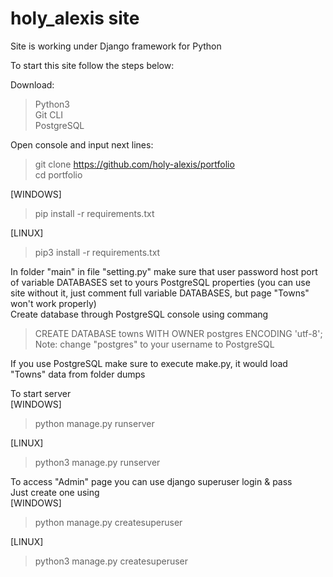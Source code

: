 # holy_alexis site

Site is working under Django framework for Python

To start this site follow the steps below:

Download:<br>
>Python3<br>
>Git CLI<br>
>PostgreSQL

Open console and input next lines: <br>
>git clone https://github.com/holy-alexis/portfolio <br>
>cd portfolio<br>

[WINDOWS]
> pip install -r requirements.txt<br>

[LINUX]
> pip3 install -r requirements.txt<br>

In folder "main" in file "setting.py" make sure that user password host port of variable DATABASES set to yours PostgreSQL properties
(you can use site without it, just comment full variable DATABASES, but page "Towns" won't work properly)<br>
Create database through PostgreSQL console using commang
>CREATE DATABASE towns WITH OWNER postgres ENCODING 'utf-8';<br>
Note: change "postgres" to your username to PostgreSQL

If you use PostgreSQL make sure to execute make.py, it would load "Towns" data from folder dumps


To start server<br>
[WINDOWS]
> python manage.py runserver

[LINUX]
> python3 manage.py runserver


To access "Admin" page you can use django superuser login & pass<br>
Just create one using<br>
[WINDOWS]
> python manage.py createsuperuser

[LINUX]
> python3 manage.py createsuperuser
